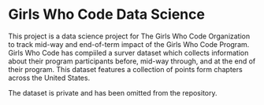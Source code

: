 # Girls Who Code Data Science

This project is a data science project for The Girls Who Code Organization to track mid-way and end-of-term impact of the Girls Who Code Program. Girls Who Code has compiiled a surver dataset which collects information about their program participants before, mid-way through, and at the end of their program. This dataset features a collection of points form chapters across the United States. 

The dataset is private and has been omitted from the repository. 
